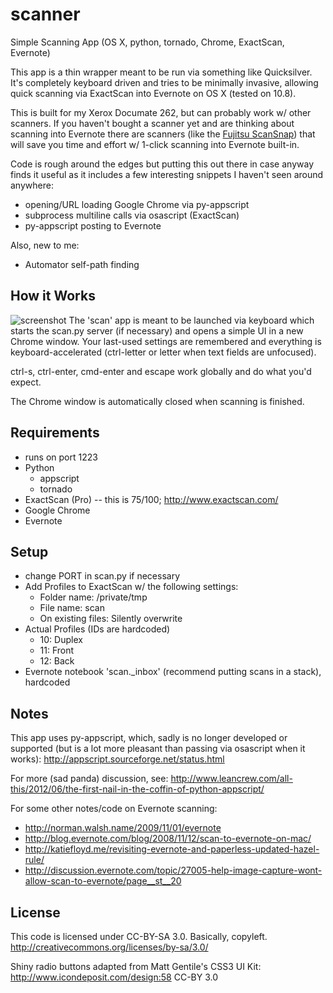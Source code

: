 scanner
=======

Simple Scanning App (OS X, python, tornado, Chrome, ExactScan, Evernote)

This app is a thin wrapper meant to be run via something like Quicksilver.
It's completely keyboard driven and tries to be minimally invasive, allowing
quick scanning via ExactScan into Evernote on OS X (tested on 10.8).

This is built for my Xerox Documate 262, but can probably work w/ other scanners.
If you haven't bought a scanner yet and are thinking about scanning into Evernote
there are scanners (like the [Fujitsu ScanSnap](http://www.amazon.com/gp/product/B001XWCQO2/ref=as_li_ss_tl?ie=UTF8&tag=randomfoo-20&linkCode=as2&camp=1789&creative=390957&creativeASIN=B001XWCQO2)) that will save you time and effort
w/ 1-click scanning into Evernote built-in.

Code is rough around the edges but putting this out there in case anyway finds it
useful as it includes a few interesting snippets I haven't seen around anywhere:
- opening/URL loading Google Chrome via py-appscript
- subprocess multiline calls via osascript (ExactScan)
- py-appscript posting to Evernote

Also, new to me:
- Automator self-path finding


How it Works
------------
![screenshot](https://www.evernote.com/shard/s1/sh/b063ac72-6056-4702-95f0-18b7fe6f7afc/63af8e838970dcc40a42a4adef42097a/res/afe260b3-f54d-446b-b2c5-86b1d9f8bead/skitch.png)
The 'scan' app is meant to be launched via keyboard which starts the scan.py server
(if necessary) and opens a simple UI in a new Chrome window. Your last-used settings
are remembered and everything is keyboard-accelerated (ctrl-letter or letter when 
text fields are unfocused).

ctrl-s, ctrl-enter, cmd-enter and escape work globally and do what you'd expect.

The Chrome window is automatically closed when scanning is finished.


Requirements
------------
- runs on port 1223
- Python
  - appscript
  - tornado
- ExactScan (Pro) -- this is $75/$100; http://www.exactscan.com/
- Google Chrome
- Evernote


Setup
-----
- change PORT in scan.py if necessary
- Add Profiles to ExactScan w/ the following settings: 
  - Folder name: /private/tmp
  - File name: scan
  - On existing files: Silently overwrite
- Actual Profiles (IDs are hardcoded)
  - 10: Duplex
  - 11: Front
  - 12: Back
- Evernote notebook 'scan._inbox' (recommend putting scans in a stack), hardcoded

Notes
-----
This app uses py-appscript, which, sadly is no longer developed or
supported (but is a lot more pleasant than passing via osascript when it works): 
http://appscript.sourceforge.net/status.html

For more (sad panda) discussion, see:
http://www.leancrew.com/all-this/2012/06/the-first-nail-in-the-coffin-of-python-appscript/

For some other notes/code on Evernote scanning:
- http://norman.walsh.name/2009/11/01/evernote
- http://blog.evernote.com/blog/2008/11/12/scan-to-evernote-on-mac/
- http://katiefloyd.me/revisiting-evernote-and-paperless-updated-hazel-rule/
- http://discussion.evernote.com/topic/27005-help-image-capture-wont-allow-scan-to-evernote/page__st__20

License
-------
This code is licensed under CC-BY-SA 3.0. Basically, copyleft.
http://creativecommons.org/licenses/by-sa/3.0/

Shiny radio buttons adapted from Matt Gentile's CSS3 UI Kit: http://www.icondeposit.com/design:58
CC-BY 3.0
